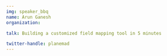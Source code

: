 ```yaml
---
img: speaker_bbq
name: Arun Ganesh
organization: 

talk: Building a customized field mapping tool in 5 minutes

twitter-handle: planemad
---
```

